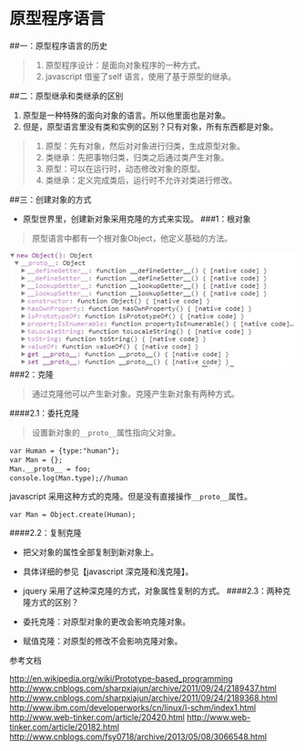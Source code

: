 # 原型程序语言

##一：原型程序语言的历史
> 1. 原型程序设计：是面向对象程序的一种方式。
> 1. javascript 借鉴了self 语言，使用了基于原型的继承。

##二：原型继承和类继承的区别

1. 原型是一种特殊的面向对象的语言。所以他里面也是对象。
1. 但是，原型语言里没有类和实例的区别？只有对象，所有东西都是对象。

> 1. 原型：先有对象，然后对对象进行归类，生成原型对象。
> 1. 类继承：先把事物归类，归类之后通过类产生对象。
> 1. 原型：可以在运行时，动态修改对象的原型。
> 1. 类继承：定义完成类后，运行时不允许对类进行修改。

##三：创建对象的方式

- 原型世界里，创建新对象采用克隆的方式来实现。
###1：根对象
>原型语言中都有一个根对象Object，他定义基础的方法。
		
![javascript 根对象](/image/object_function/object.png)
###2：克隆
>通过克隆他可以产生新对象。克隆产生新对象有两种方式。

####2.1：委托克隆
>设置新对象的`__proto__`属性指向父对象。

	var Human = {type:"human"};
	var Man = {};
	Man.__proto__ = foo; 
	console.log(Man.type);//human
javascript 采用这种方式的克隆。但是没有直接操作`__proto__`属性。

	var Man = Object.create(Human);

####2.2：复制克隆
- 把父对象的属性全部复制到新对象上。
- 具体详细的参见【javascript 深克隆和浅克隆】。
- jquery 采用了这种深克隆的方式，对象属性复制的方式。
####2.3：两种克隆方式的区别？

- 委托克隆：对原型对象的更改会影响克隆对象。
- 赋值克隆：对原型的修改不会影响克隆对象。


参考文档

http://en.wikipedia.org/wiki/Prototype-based_programming
http://www.cnblogs.com/sharpxiajun/archive/2011/09/24/2189437.html
http://www.cnblogs.com/sharpxiajun/archive/2011/09/24/2189368.html
http://www.ibm.com/developerworks/cn/linux/l-schm/index1.html
http://www.web-tinker.com/article/20420.html
http://www.web-tinker.com/article/20182.html
http://www.cnblogs.com/fsy0718/archive/2013/05/08/3066548.html


 
